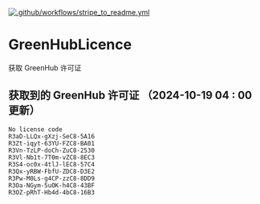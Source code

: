 [![.github/workflows/stripe_to_readme.yml](https://github.com/zjx-kimi/GreenHubLicence/actions/workflows/stripe_to_readme.yml/badge.svg)](https://github.com/zjx-kimi/GreenHubLicence/actions/workflows/stripe_to_readme.yml)
# GreenHubLicence
获取 GreenHub 许可证
## 获取到的 GreenHub 许可证 （2024-10-19 04 : 00 更新）
```
No license code
R3aD-LLQx-gXzj-SeC8-5A16
R3Zt-iqyt-63YU-FZC8-BA01
R3Vn-TzLP-doCh-ZuC8-2530
R3Vl-Nb1t-7T0m-vZC8-8EC3
R3S4-oc0x-4tlJ-lEC8-57C4
R3Qx-yRBW-FbfU-ZDC8-D3E2
R3Pw-M0Ls-g4CP-zzC8-8DD9
R3Oa-NGym-5uOK-h4C8-43BF
R3OZ-pRhT-Hb4d-4bC8-16B3
```
